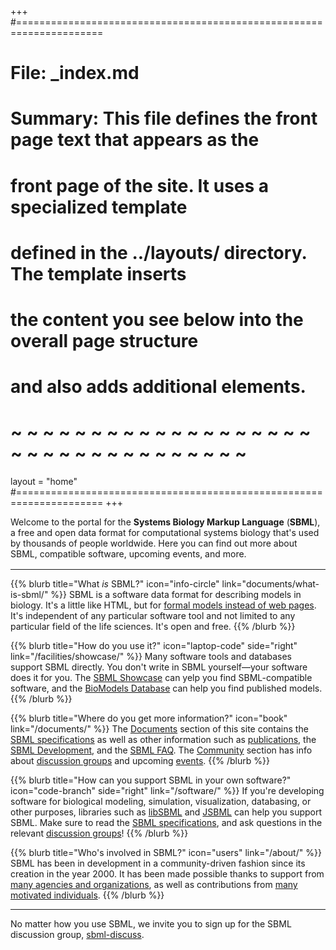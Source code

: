 +++
#=====================================================================
# File:    _index.md
# Summary: This file defines the front page text that appears as the
#          front page of the site.  It uses a specialized template
#          defined in the ../layouts/ directory.  The template inserts
#          the content you see below into the overall page structure
#          and also adds additional elements.
# ~ ~ ~ ~ ~ ~ ~ ~ ~ ~ ~ ~ ~ ~ ~ ~ ~ ~ ~ ~ ~ ~ ~ ~ ~ ~ ~ ~ ~ ~ ~ ~ ~ ~
layout = "home"
#=====================================================================
+++

Welcome to the portal for the **Systems Biology Markup Language** (**SBML**), a free and open data format for computational systems biology that's used by thousands of people worldwide.  Here you can find out more about SBML, compatible software, upcoming events, and more.

<hr style="margin-top: 1rem">

{{% blurb title="What *is* SBML?" icon="info-circle" link="documents/what-is-sbml/" %}}
  SBML is a software data format for describing models in biology.  It's a little like HTML, but for [formal models instead of web pages](documents/what-is-sbml/).  It's independent of any particular software tool and not limited to any particular field of the life sciences.  It's open and free.
{{% /blurb %}}

{{% blurb title="How do you use it?" icon="laptop-code" side="right" link="/facilities/showcase/" %}}
  Many software tools and databases support SBML directly.  You don't write in SBML yourself&mdash;your software does it for you.  The [SBML Showcase](/facilities/showcase) can yelp you find SBML-compatible software, and the [BioModels Database](https://www.ebi.ac.uk/biomodels) can help you find published models.
{{% /blurb %}}

{{% blurb title="Where do you get more information?" icon="book" link="/documents/" %}}
  The [Documents](/documents) section of this site contains the [SBML specifications](/documents/specifications) as well as other information such as [publications](/documents/publications), the [SBML Development](/documents/process), and the [SBML FAQ](/documents/faq).  The [Community](/community) section has info about [discussion groups](/community/forums) and upcoming [events](/community/events).
{{% /blurb %}}

{{% blurb title="How can you support SBML in your own software?" icon="code-branch" side="right" link="/software/" %}}
  If you're developing software for biological modeling, simulation, visualization, databasing, or other purposes, libraries such as [libSBML](/software/libsbml) and [JSBML](/software/jsbml) can help you support SBML. Make sure to read the [SBML specifications](/documents/specifications), and ask questions in the relevant [discussion groups](/community/forums)!
{{% /blurb %}}

{{% blurb title="Who's involved in SBML?" icon="users" link="/about/" %}}
  SBML has been in development in a community-driven fashion since its creation in the year 2000. It has been made possible thanks to support from [many agencies and organizations](/about/funding), as well as contributions from [many motivated individuals](/about). 
{{% /blurb %}}

<hr>

No matter how you use SBML, we invite you to sign up for the SBML discussion group, [sbml-discuss](https://groups.google.com/forum/#!forum/sbml-discuss).
